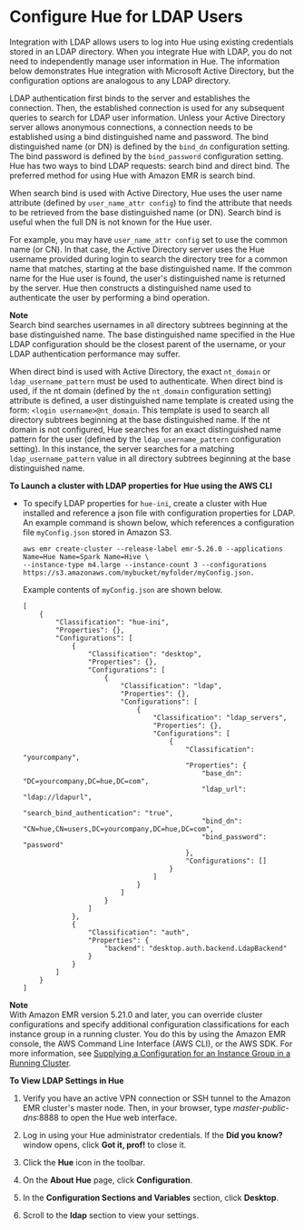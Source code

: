 # Configure Hue for LDAP Users<a name="hue-ldap"></a>

Integration with LDAP allows users to log into Hue using existing credentials stored in an LDAP directory\. When you integrate Hue with LDAP, you do not need to independently manage user information in Hue\. The information below demonstrates Hue integration with Microsoft Active Directory, but the configuration options are analogous to any LDAP directory\.

LDAP authentication first binds to the server and establishes the connection\. Then, the established connection is used for any subsequent queries to search for LDAP user information\. Unless your Active Directory server allows anonymous connections, a connection needs to be established using a bind distinguished name and password\. The bind distinguished name \(or DN\) is defined by the `bind_dn` configuration setting\. The bind password is defined by the `bind_password` configuration setting\. Hue has two ways to bind LDAP requests: search bind and direct bind\. The preferred method for using Hue with Amazon EMR is search bind\.

When search bind is used with Active Directory, Hue uses the user name attribute \(defined by `user_name_attr config`\) to find the attribute that needs to be retrieved from the base distinguished name \(or DN\)\. Search bind is useful when the full DN is not known for the Hue user\. 

For example, you may have `user_name_attr config` set to use the common name \(or CN\)\. In that case, the Active Directory server uses the Hue username provided during login to search the directory tree for a common name that matches, starting at the base distinguished name\. If the common name for the Hue user is found, the user's distinguished name is returned by the server\. Hue then constructs a distinguished name used to authenticate the user by performing a bind operation\.

**Note**  
Search bind searches usernames in all directory subtrees beginning at the base distinguished name\. The base distinguished name specified in the Hue LDAP configuration should be the closest parent of the username, or your LDAP authentication performance may suffer\. 

When direct bind is used with Active Directory, the exact `nt_domain` or `ldap_username_pattern` must be used to authenticate\. When direct bind is used, if the nt domain \(defined by the `nt_domain` configuration setting\) attribute is defined, a user distinguished name template is created using the form: `<login username>@nt_domain`\. This template is used to search all directory subtrees beginning at the base distinguished name\. If the nt domain is not configured, Hue searches for an exact distinguished name pattern for the user \(defined by the `ldap_username_pattern` configuration setting\)\. In this instance, the server searches for a matching `ldap_username_pattern` value in all directory subtrees beginning at the base distinguished name\.

**To Launch a cluster with LDAP properties for Hue using the AWS CLI**
+ To specify LDAP properties for `hue-ini`, create a cluster with Hue installed and reference a json file with configuration properties for LDAP\. An example command is shown below, which references a configuration file `myConfig.json` stored in Amazon S3\.

  ```
  aws emr create-cluster --release-label emr-5.26.0 --applications Name=Hue Name=Spark Name=Hive \
  --instance-type m4.large --instance-count 3 --configurations https://s3.amazonaws.com/mybucket/myfolder/myConfig.json.
  ```

  Example contents of `myConfig.json` are shown below\.

  ```
  [
      {
          "Classification": "hue-ini",
          "Properties": {},
          "Configurations": [
              {
                  "Classification": "desktop",
                  "Properties": {},
                  "Configurations": [
                      {
                          "Classification": "ldap",
                          "Properties": {},
                          "Configurations": [
                              {
                                  "Classification": "ldap_servers",
                                  "Properties": {},
                                  "Configurations": [
                                      {
                                          "Classification": "yourcompany",
                                          "Properties": {
                                              "base_dn": "DC=yourcompany,DC=hue,DC=com",
                                              "ldap_url": "ldap://ldapurl",
                                              "search_bind_authentication": "true",
                                              "bind_dn": "CN=hue,CN=users,DC=yourcompany,DC=hue,DC=com",
                                              "bind_password": "password"
                                          },
                                          "Configurations": []
                                      }
                                  ]
                              }
                          ]
                      }
                  ]
              },
              {
                  "Classification": "auth",
                  "Properties": {
                      "backend": "desktop.auth.backend.LdapBackend"
                  }
              }
          ]
      }
  ]
  ```

**Note**  
With Amazon EMR version 5\.21\.0 and later, you can override cluster configurations and specify additional configuration classifications for each instance group in a running cluster\. You do this by using the Amazon EMR console, the AWS Command Line Interface \(AWS CLI\), or the AWS SDK\. For more information, see [Supplying a Configuration for an Instance Group in a Running Cluster](https://docs.aws.amazon.com/emr/latest/ReleaseGuide/emr-configure-apps-running-cluster.html)\.

**To View LDAP Settings in Hue**

1. Verify you have an active VPN connection or SSH tunnel to the Amazon EMR cluster's master node\. Then, in your browser, type *master\-public\-dns*:8888 to open the Hue web interface\. 

1. Log in using your Hue administrator credentials\. If the **Did you know?** window opens, click **Got it, prof\!** to close it\. 

1. Click the **Hue** icon in the toolbar\.

1. On the **About Hue** page, click **Configuration**\.

1. In the **Configuration Sections and Variables** section, click **Desktop**\.

1. Scroll to the **ldap** section to view your settings\.